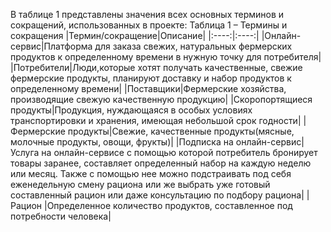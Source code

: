 В таблице 1 представлены  значения всех основных терминов и сокращений, использованных в проекте:
Таблица 1 – Термины и сокращения
|Термин/сокращение|Описание|
|:----:|:----:|
|Онлайн-сервис|Платформа для заказа свежих, натуральных фермерских продуктов к определенному времени в нужную точку для потребителя|
|Потребители|Люди,которые хотят получать качественные, свежие фермерские продукты, планируют доставку и набор продуктов к определенному времени|
|Поставщики|Фермерские хозяйства, производящие свежую качественную продукцию|
|Скоропортящиеся продукты|Продукция, нуждающаяся в особых условиях транспортировки и хранения, имеющая небольшой срок годности|
|Фермерские продукты|Свежие, качественные продукты(мясные, молочные продукты, овощи, фрукты)|
|Подписка на онлайн-сервис|Услуга на онлайн-сервисе с помощью которой потребитель бронирует товары заранее, составляет определенный набор на каждую неделю или месяц. Также с помощью нее можно  подстраивать под себя еженедельную смену рациона или же выбрать уже готовый составленный рацион или даже консультацию по подбору рациона|
|Рацион |Определенное количество продуктов, составленное под потребности человека|